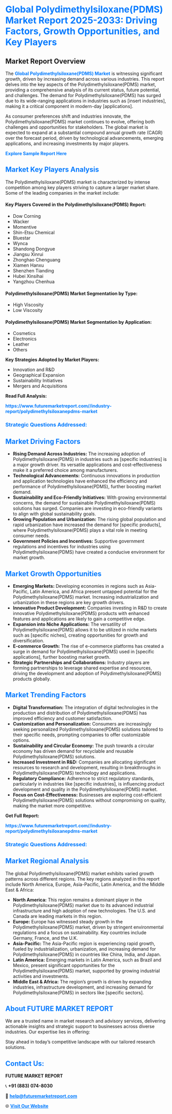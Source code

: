 <h1 style="color: #007BFF;">Global Polydimethylsiloxane(PDMS) Market Report 2025-2033: Driving Factors, Growth Opportunities, and Key Players</h1>

<section id="overview">
<h2>Market Report Overview</h2>
<p>The <a href="https://www.futuremarketreport.com//industry-report/polydimethylsiloxanepdms-market" style="color: #007BFF; text-decoration: none;"><strong>Global Polydimethylsiloxane(PDMS) Market</strong></a> is witnessing significant growth, driven by increasing demand across various industries. This report delves into the key aspects of the Polydimethylsiloxane(PDMS) market, providing a comprehensive analysis of its current status, future potential, and challenges. The demand for Polydimethylsiloxane(PDMS) has surged due to its wide-ranging applications in industries such as [insert industries], making it a critical component in modern-day [applications].</p>
<p>As consumer preferences shift and industries innovate, the Polydimethylsiloxane(PDMS) market continues to evolve, offering both challenges and opportunities for stakeholders. The global market is expected to expand at a substantial compound annual growth rate (CAGR) over the forecast period, driven by technological advancements, emerging applications, and increasing investments by major players.</p>
</section>

<section id="overview">
<p><a href="https://www.futuremarketreport.com//request-sample/reportId=86374" style="color: #007BFF; text-decoration: none;"><strong>Explore Sample Report Here</strong></a></p>
</section>

<section id="key-players">
<h2 style="color: #007BFF;">Market Key Players Analysis</h2>
<p>The Polydimethylsiloxane(PDMS) market is characterized by intense competition among key players striving to capture a larger market share. Some of the leading companies in the market include:</p>
<h4>Key Players Covered in the Polydimethylsiloxane(PDMS) Report:</h4>
<ul><li>Dow Corning</li><li>Wacker</li><li>Momentive</li><li>Shin-Etsu Chemical</li><li>Bluestar</li><li>Wynca</li><li>Shandong Dongyue</li><li>Jiangsu Xinrui</li><li>Zhonghao Chenguang</li><li>Xiamen Hanxu</li><li>Shenzhen Tianding</li><li>Hubei Xinsihai</li><li>Yangzhou Chenhua</li></ul>
<h4>Polydimethylsiloxane(PDMS) Market Segmentation by Type:</h4>
<ul><li>High Viscosity</li><li>Low Viscosity</li></ul>

<h4>Polydimethylsiloxane(PDMS) Market Segmentation by Application:</h4>
<ul><li>Cosmetics</li><li>Electronics</li><li>Leather</li><li>Others</li></ul>
<p><strong>Key Strategies Adopted by Market Players:</strong></p>
<ul>
<li>Innovation and R&D</li>
<li>Geographical Expansion</li>
<li>Sustainability Initiatives</li>
<li>Mergers and Acquisitions</li>
</ul>
</section>

<section>
<p><strong>Read Full Analysis: </strong></p><a href="https://www.futuremarketreport.com//industry-report/polydimethylsiloxanepdms-market" style="color: #007BFF; text-decoration: none;"><strong>https://www.futuremarketreport.com//industry-report/polydimethylsiloxanepdms-market</strong></a>
<h3 style="color: #007BFF;">Strategic Questions Addressed:</h3>
</section>

<section id="driving-factors">
<h2 style="color: #007BFF;">Market Driving Factors</h2>
<ul>
<li><strong>Rising Demand Across Industries:</strong> The increasing adoption of Polydimethylsiloxane(PDMS) in industries such as [specific industries] is a major growth driver. Its versatile applications and cost-effectiveness make it a preferred choice among manufacturers.</li>
<li><strong>Technological Advancements:</strong> Continuous innovations in production and application technologies have enhanced the efficiency and performance of Polydimethylsiloxane(PDMS), further boosting market demand.</li>
<li><strong>Sustainability and Eco-Friendly Initiatives:</strong> With growing environmental concerns, the demand for sustainable Polydimethylsiloxane(PDMS) solutions has surged. Companies are investing in eco-friendly variants to align with global sustainability goals.</li>
<li><strong>Growing Population and Urbanization:</strong> The rising global population and rapid urbanization have increased the demand for [specific products], where Polydimethylsiloxane(PDMS) plays a vital role in meeting consumer needs.</li>
<li><strong>Government Policies and Incentives:</strong> Supportive government regulations and incentives for industries using Polydimethylsiloxane(PDMS) have created a conducive environment for market growth.</li>
</ul>
</section>

<section id="growth-opportunities">
<h2 style="color: #007BFF;">Market Growth Opportunities</h2>
<ul>
<li><strong>Emerging Markets:</strong> Developing economies in regions such as Asia-Pacific, Latin America, and Africa present untapped potential for the Polydimethylsiloxane(PDMS) market. Increasing industrialization and urbanization in these regions are key growth drivers.</li>
<li><strong>Innovative Product Development:</strong> Companies investing in R&D to create innovative Polydimethylsiloxane(PDMS) products with enhanced features and applications are likely to gain a competitive edge.</li>
<li><strong>Expansion into Niche Applications:</strong> The versatility of Polydimethylsiloxane(PDMS) allows it to be utilized in niche markets such as [specific niches], creating opportunities for growth and diversification.</li>
<li><strong>E-commerce Growth:</strong> The rise of e-commerce platforms has created a surge in demand for Polydimethylsiloxane(PDMS) used in [specific applications], further boosting market growth.</li>
<li><strong>Strategic Partnerships and Collaborations:</strong> Industry players are forming partnerships to leverage shared expertise and resources, driving the development and adoption of Polydimethylsiloxane(PDMS) products globally.</li>
</ul>
</section>

<section id="trending-factors">
<h2 style="color: #007BFF;">Market Trending Factors</h2>
<ul>
<li><strong>Digital Transformation:</strong> The integration of digital technologies in the production and distribution of Polydimethylsiloxane(PDMS) has improved efficiency and customer satisfaction.</li>
<li><strong>Customization and Personalization:</strong> Consumers are increasingly seeking personalized Polydimethylsiloxane(PDMS) solutions tailored to their specific needs, prompting companies to offer customizable options.</li>
<li><strong>Sustainability and Circular Economy:</strong> The push towards a circular economy has driven demand for recyclable and reusable Polydimethylsiloxane(PDMS) solutions.</li>
<li><strong>Increased Investment in R&D:</strong> Companies are allocating significant resources to research and development, resulting in breakthroughs in Polydimethylsiloxane(PDMS) technology and applications.</li>
<li><strong>Regulatory Compliance:</strong> Adherence to strict regulatory standards, particularly in industries like [specific industries], is influencing product development and quality in the Polydimethylsiloxane(PDMS) market.</li>
<li><strong>Focus on Cost-Effectiveness:</strong> Businesses are exploring cost-efficient Polydimethylsiloxane(PDMS) solutions without compromising on quality, making the market more competitive.</li>
</ul>
</section>

<section>
<p><strong>Get Full Report: </strong></p><a href="https://www.futuremarketreport.com//industry-report/polydimethylsiloxanepdms-market" style="color: #007BFF; text-decoration: none;"><strong>https://www.futuremarketreport.com//industry-report/polydimethylsiloxanepdms-market</strong></a>
<h3 style="color: #007BFF;">Strategic Questions Addressed:</h3>
</section>


<section id="regional-analysis">
<h2 style="color: #007BFF;">Market Regional Analysis</h2>
<p>The global Polydimethylsiloxane(PDMS) market exhibits varied growth patterns across different regions. The key regions analyzed in this report include North America, Europe, Asia-Pacific, Latin America, and the Middle East & Africa:</p>
<ul>
<li><strong>North America:</strong> This region remains a dominant player in the Polydimethylsiloxane(PDMS) market due to its advanced industrial infrastructure and high adoption of new technologies. The U.S. and Canada are leading markets in this region.</li>
<li><strong>Europe:</strong> Europe has witnessed steady growth in the Polydimethylsiloxane(PDMS) market, driven by stringent environmental regulations and a focus on sustainability. Key countries include Germany, France, and the U.K.</li>
<li><strong>Asia-Pacific:</strong> The Asia-Pacific region is experiencing rapid growth, fueled by industrialization, urbanization, and increasing demand for Polydimethylsiloxane(PDMS) in countries like China, India, and Japan.</li>
<li><strong>Latin America:</strong> Emerging markets in Latin America, such as Brazil and Mexico, present significant opportunities for the Polydimethylsiloxane(PDMS) market, supported by growing industrial activities and investments.</li>
<li><strong>Middle East & Africa:</strong> The region’s growth is driven by expanding industries, infrastructure development, and increasing demand for Polydimethylsiloxane(PDMS) in sectors like [specific sectors].</li>
</ul>
</section>

<footer>
<h2 style="color: #007BFF;">About FUTURE MARKET REPORT</h2>
<p>We are a trusted name in market research and advisory services, delivering actionable insights and strategic support to businesses across diverse industries. Our expertise lies in offering:</p>

<p>Stay ahead in today’s competitive landscape with our tailored research solutions.</p>

<h2 style="color: #007BFF;">Contact Us:</h2>
<p><strong>FUTURE MARKET REPORT</strong></p>
<p>📞 <strong>+91 (883) 074-8030</strong></p>
<p>📧 <strong><a href="mailto:help@futuremarketreport.com" style="color: #007BFF;">help@futuremarketreport.com</a></strong></p>
<p>🌐 <strong><a href="https://www.futuremarketreport.com/" style="color: #007BFF;">Visit Our Website</a></strong></p>
</footer>